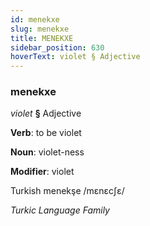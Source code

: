 ```yaml
---
id: menekxe
slug: menekxe
title: MENEKXE
sidebar_position: 630
hoverText: violet § Adjective
---
```


### menekxe

*violet* **§** Adjective

**Verb**: to be violet

**Noun**: violet-ness

**Modifier**: violet

Turkish menekşe /mɛnɛcʃɛ/

*Turkic Language Family*